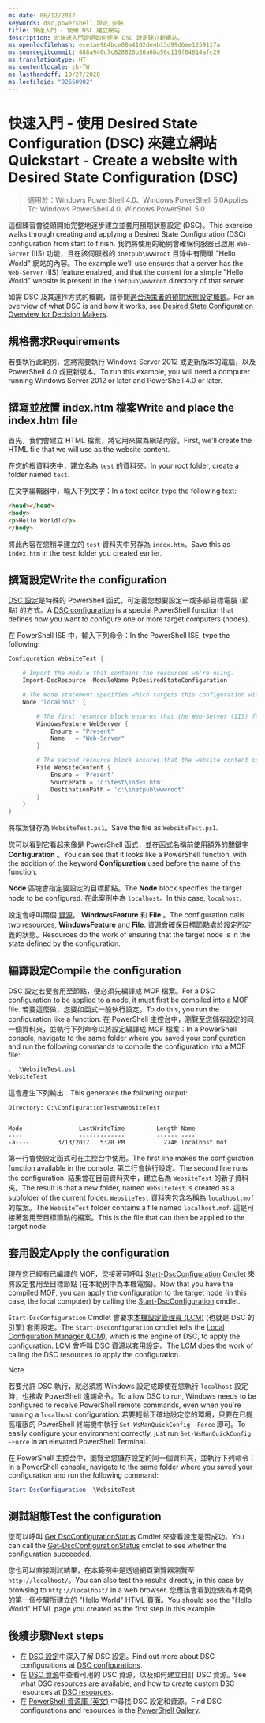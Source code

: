 ```yaml
---
ms.date: 06/12/2017
keywords: dsc,powershell,設定,安裝
title: 快速入門 - 使用 DSC 建立網站
description: 此快速入門說明如何使用 DSC 設定建立新網站。
ms.openlocfilehash: ece1ae964bce00a4102de4b13d99d6ee1259117a
ms.sourcegitcommit: 488a940c7c828820b36a6ba56c119f64614afc29
ms.translationtype: HT
ms.contentlocale: zh-TW
ms.lasthandoff: 10/27/2020
ms.locfileid: "92650902"
---
```

# <a name="quickstart---create-a-website-with-desired-state-configuration-dsc"></a><span data-ttu-id="f4db6-104">快速入門 - 使用 Desired State Configuration (DSC) 來建立網站</span><span class="sxs-lookup"><span data-stu-id="f4db6-104">Quickstart - Create a website with Desired State Configuration (DSC)</span></span>

> <span data-ttu-id="f4db6-105">適用於：Windows PowerShell 4.0、Windows PowerShell 5.0</span><span class="sxs-lookup"><span data-stu-id="f4db6-105">Applies To: Windows PowerShell 4.0, Windows PowerShell 5.0</span></span>

<span data-ttu-id="f4db6-106">這個練習會從頭開始完整地逐步建立並套用預期狀態設定 (DSC)。</span><span class="sxs-lookup"><span data-stu-id="f4db6-106">This exercise walks through creating and applying a Desired State Configuration (DSC) configuration from start to finish.</span></span> <span data-ttu-id="f4db6-107">我們將使用的範例會確保伺服器已啟用 `Web-Server` (IIS) 功能，且在該伺服器的 `inetpub\wwwroot` 目錄中有簡單 "Hello World" 網站的內容。</span><span class="sxs-lookup"><span data-stu-id="f4db6-107">The example we'll use ensures that a server has the `Web-Server` (IIS) feature enabled, and that the content for a simple "Hello World" website is present in the `inetpub\wwwroot` directory of that server.</span></span>

<span data-ttu-id="f4db6-108">如需 DSC 及其運作方式的概觀，請參閱[適合決策者的預期狀態設定概觀](../overview/decisionMaker.md)。</span><span class="sxs-lookup"><span data-stu-id="f4db6-108">For an overview of what DSC is and how it works, see [Desired State Configuration Overview for Decision Makers](../overview/decisionMaker.md).</span></span>

## <a name="requirements"></a><span data-ttu-id="f4db6-109">規格需求</span><span class="sxs-lookup"><span data-stu-id="f4db6-109">Requirements</span></span>

<span data-ttu-id="f4db6-110">若要執行此範例，您將需要執行 Windows Server 2012 或更新版本的電腦，以及 PowerShell 4.0 或更新版本。</span><span class="sxs-lookup"><span data-stu-id="f4db6-110">To run this example, you will need a computer running Windows Server 2012 or later and PowerShell 4.0 or later.</span></span>

## <a name="write-and-place-the-indexhtm-file"></a><span data-ttu-id="f4db6-111">撰寫並放置 index.htm 檔案</span><span class="sxs-lookup"><span data-stu-id="f4db6-111">Write and place the index.htm file</span></span>

<span data-ttu-id="f4db6-112">首先，我們會建立 HTML 檔案，將它用來做為網站內容。</span><span class="sxs-lookup"><span data-stu-id="f4db6-112">First, we'll create the HTML file that we will use as the website content.</span></span>

<span data-ttu-id="f4db6-113">在您的根資料夾中，建立名為 `test` 的資料夾。</span><span class="sxs-lookup"><span data-stu-id="f4db6-113">In your root folder, create a folder named `test`.</span></span>

<span data-ttu-id="f4db6-114">在文字編輯器中，輸入下列文字：</span><span class="sxs-lookup"><span data-stu-id="f4db6-114">In a text editor, type the following text:</span></span>

```html
<head></head>
<body>
<p>Hello World!</p>
</body>
```

<span data-ttu-id="f4db6-115">將此內容在您稍早建立的 `test` 資料夾中另存為 `index.htm`。</span><span class="sxs-lookup"><span data-stu-id="f4db6-115">Save this as `index.htm` in the `test` folder you created earlier.</span></span>

## <a name="write-the-configuration"></a><span data-ttu-id="f4db6-116">撰寫設定</span><span class="sxs-lookup"><span data-stu-id="f4db6-116">Write the configuration</span></span>

<span data-ttu-id="f4db6-117">[DSC 設定](../configurations/configurations.md)是特殊的 PowerShell 函式，可定義您想要設定一或多部目標電腦 (節點) 的方式。</span><span class="sxs-lookup"><span data-stu-id="f4db6-117">A [DSC configuration](../configurations/configurations.md) is a special PowerShell function that defines how you want to configure one or more target computers (nodes).</span></span>

<span data-ttu-id="f4db6-118">在 PowerShell ISE 中，輸入下列命令：</span><span class="sxs-lookup"><span data-stu-id="f4db6-118">In the PowerShell ISE, type the following:</span></span>

```powershell
Configuration WebsiteTest {

    # Import the module that contains the resources we're using.
    Import-DscResource -ModuleName PsDesiredStateConfiguration

    # The Node statement specifies which targets this configuration will be applied to.
    Node 'localhost' {

        # The first resource block ensures that the Web-Server (IIS) feature is enabled.
        WindowsFeature WebServer {
            Ensure = "Present"
            Name   = "Web-Server"
        }

        # The second resource block ensures that the website content copied to the website root folder.
        File WebsiteContent {
            Ensure = 'Present'
            SourcePath = 'c:\test\index.htm'
            DestinationPath = 'c:\inetpub\wwwroot'
        }
    }
}
```

<span data-ttu-id="f4db6-119">將檔案儲存為 `WebsiteTest.ps1`。</span><span class="sxs-lookup"><span data-stu-id="f4db6-119">Save the file as `WebsiteTest.ps1`.</span></span>

<span data-ttu-id="f4db6-120">您可以看到它看起來像是 PowerShell 函式，並在函式名稱前使用額外的關鍵字 **Configuration** 。</span><span class="sxs-lookup"><span data-stu-id="f4db6-120">You can see that it looks like a PowerShell function, with the addition of the keyword **Configuration** used before the name of the function.</span></span>

<span data-ttu-id="f4db6-121">**Node** 區塊會指定要設定的目標節點。</span><span class="sxs-lookup"><span data-stu-id="f4db6-121">The **Node** block specifies the target node to be configured.</span></span> <span data-ttu-id="f4db6-122">在此案例中為 `localhost`。</span><span class="sxs-lookup"><span data-stu-id="f4db6-122">In this case, `localhost`.</span></span>

<span data-ttu-id="f4db6-123">設定會呼叫兩個 [資源](../resources/resources.md)， **WindowsFeature** 和 **File** 。</span><span class="sxs-lookup"><span data-stu-id="f4db6-123">The configuration calls two [resources](../resources/resources.md), **WindowsFeature** and **File**.</span></span>
<span data-ttu-id="f4db6-124">資源會確保目標節點處於設定所定義的狀態。</span><span class="sxs-lookup"><span data-stu-id="f4db6-124">Resources do the work of ensuring that the target node is in the state defined by the configuration.</span></span>

## <a name="compile-the-configuration"></a><span data-ttu-id="f4db6-125">編譯設定</span><span class="sxs-lookup"><span data-stu-id="f4db6-125">Compile the configuration</span></span>

<span data-ttu-id="f4db6-126">DSC 設定若要套用至節點，便必須先編譯成 MOF 檔案。</span><span class="sxs-lookup"><span data-stu-id="f4db6-126">For a DSC configuration to be applied to a node, it must first be compiled into a MOF file.</span></span> <span data-ttu-id="f4db6-127">若要這麼做，您要如函式一般執行設定。</span><span class="sxs-lookup"><span data-stu-id="f4db6-127">To do this, you run the configuration like a function.</span></span> <span data-ttu-id="f4db6-128">在 PowerShell 主控台中，瀏覽至您儲存設定的同一個資料夾，並執行下列命令以將設定編譯成 MOF 檔案：</span><span class="sxs-lookup"><span data-stu-id="f4db6-128">In a PowerShell console, navigate to the same folder where you saved your configuration and run the following commands to compile the configuration into a MOF file:</span></span>

```powershell
. .\WebsiteTest.ps1
WebsiteTest
```

<span data-ttu-id="f4db6-129">這會產生下列輸出：</span><span class="sxs-lookup"><span data-stu-id="f4db6-129">This generates the following output:</span></span>

```
Directory: C:\ConfigurationTest\WebsiteTest


Mode                LastWriteTime         Length Name
----                -------------         ------ ----
-a----        3/13/2017   5:20 PM           2746 localhost.mof
```

<span data-ttu-id="f4db6-130">第一行會使設定函式可在主控台中使用。</span><span class="sxs-lookup"><span data-stu-id="f4db6-130">The first line makes the configuration function available in the console.</span></span> <span data-ttu-id="f4db6-131">第二行會執行設定。</span><span class="sxs-lookup"><span data-stu-id="f4db6-131">The second line runs the configuration.</span></span> <span data-ttu-id="f4db6-132">結果會在目前資料夾中，建立名為 `WebsiteTest` 的新子資料夾。</span><span class="sxs-lookup"><span data-stu-id="f4db6-132">The result is that a new folder, named `WebsiteTest` is created as a subfolder of the current folder.</span></span> <span data-ttu-id="f4db6-133">`WebsiteTest` 資料夾包含名稱為 `localhost.mof` 的檔案。</span><span class="sxs-lookup"><span data-stu-id="f4db6-133">The `WebsiteTest` folder contains a file named `localhost.mof`.</span></span> <span data-ttu-id="f4db6-134">這是可接著套用至目標節點的檔案。</span><span class="sxs-lookup"><span data-stu-id="f4db6-134">This is the file that can then be applied to the target node.</span></span>

## <a name="apply-the-configuration"></a><span data-ttu-id="f4db6-135">套用設定</span><span class="sxs-lookup"><span data-stu-id="f4db6-135">Apply the configuration</span></span>

<span data-ttu-id="f4db6-136">現在您已經有已編譯的 MOF，您接著可呼叫 [Start-DscConfiguration](/powershell/module/psdesiredstateconfiguration/start-dscconfiguration) Cmdlet 來將設定套用至目標節點 (在本範例中為本機電腦)。</span><span class="sxs-lookup"><span data-stu-id="f4db6-136">Now that you have the compiled MOF, you can apply the configuration to the target node (in this case, the local computer) by calling the [Start-DscConfiguration](/powershell/module/psdesiredstateconfiguration/start-dscconfiguration) cmdlet.</span></span>

<span data-ttu-id="f4db6-137">`Start-DscConfiguration` Cmdlet 會要求[本機設定管理員 (LCM)](../managing-nodes/metaConfig.md) (也就是 DSC 的引擎) 套用設定。</span><span class="sxs-lookup"><span data-stu-id="f4db6-137">The `Start-DscConfiguration` cmdlet tells the [Local Configuration Manager (LCM)](../managing-nodes/metaConfig.md), which is the engine of DSC, to apply the configuration.</span></span> <span data-ttu-id="f4db6-138">LCM 會呼叫 DSC 資源以套用設定。</span><span class="sxs-lookup"><span data-stu-id="f4db6-138">The LCM does the work of calling the DSC resources to apply the configuration.</span></span>

> [!NOTE]
> <span data-ttu-id="f4db6-139">若要允許 DSC 執行，就必須將 Windows 設定成即使在您執行 `localhost` 設定時，也接收 PowerShell 遠端命令。</span><span class="sxs-lookup"><span data-stu-id="f4db6-139">To allow DSC to run, Windows needs to be configured to receive PowerShell remote commands, even when you're running a `localhost` configuration.</span></span> <span data-ttu-id="f4db6-140">若要輕鬆正確地設定您的環境，只要在已提高權限的 PowerShell 終端機中執行 `Set-WsManQuickConfig -Force` 即可。</span><span class="sxs-lookup"><span data-stu-id="f4db6-140">To easily configure your environment correctly, just run `Set-WsManQuickConfig -Force` in an elevated PowerShell Terminal.</span></span>

<span data-ttu-id="f4db6-141">在 PowerShell 主控台中，瀏覽至您儲存設定的同一個資料夾，並執行下列命令：</span><span class="sxs-lookup"><span data-stu-id="f4db6-141">In a PowerShell console, navigate to the same folder where you saved your configuration and run the following command:</span></span>

```powershell
Start-DscConfiguration .\WebsiteTest
```

## <a name="test-the-configuration"></a><span data-ttu-id="f4db6-142">測試組態</span><span class="sxs-lookup"><span data-stu-id="f4db6-142">Test the configuration</span></span>

<span data-ttu-id="f4db6-143">您可以呼叫 [Get DscConfigurationStatus](/powershell/module/psdesiredstateconfiguration/get-dscconfigurationstatus) Cmdlet 來查看設定是否成功。</span><span class="sxs-lookup"><span data-stu-id="f4db6-143">You can call the [Get-DscConfigurationStatus](/powershell/module/psdesiredstateconfiguration/get-dscconfigurationstatus) cmdlet to see whether the configuration succeeded.</span></span>

<span data-ttu-id="f4db6-144">您也可以直接測試結果，在本範例中是透過網頁瀏覽器瀏覽至 `http://localhost/`。</span><span class="sxs-lookup"><span data-stu-id="f4db6-144">You can also test the results directly, in this case by browsing to `http://localhost/` in a web browser.</span></span> <span data-ttu-id="f4db6-145">您應該會看到您做為本範例的第一個步驟所建立的 "Hello World" HTML 頁面。</span><span class="sxs-lookup"><span data-stu-id="f4db6-145">You should see the "Hello World" HTML page you created as the first step in this example.</span></span>

## <a name="next-steps"></a><span data-ttu-id="f4db6-146">後續步驟</span><span class="sxs-lookup"><span data-stu-id="f4db6-146">Next steps</span></span>

- <span data-ttu-id="f4db6-147">在 [DSC 設定](../configurations/configurations.md)中深入了解 DSC 設定。</span><span class="sxs-lookup"><span data-stu-id="f4db6-147">Find out more about DSC configurations at [DSC configurations](../configurations/configurations.md).</span></span>
- <span data-ttu-id="f4db6-148">在 [DSC 資源](../resources/resources.md)中查看可用的 DSC 資源，以及如何建立自訂 DSC 資源。</span><span class="sxs-lookup"><span data-stu-id="f4db6-148">See what DSC resources are available, and how to create custom DSC resources at [DSC resources](../resources/resources.md).</span></span>
- <span data-ttu-id="f4db6-149">在 [PowerShell 資源庫 (英文)](https://www.powershellgallery.com/) 中尋找 DSC 設定和資源。</span><span class="sxs-lookup"><span data-stu-id="f4db6-149">Find DSC configurations and resources in the [PowerShell Gallery](https://www.powershellgallery.com/).</span></span>
